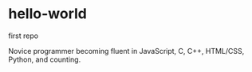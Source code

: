 # hello-world
first repo

Novice programmer becoming fluent in JavaScript, C, C++, HTML/CSS, Python, and counting.
